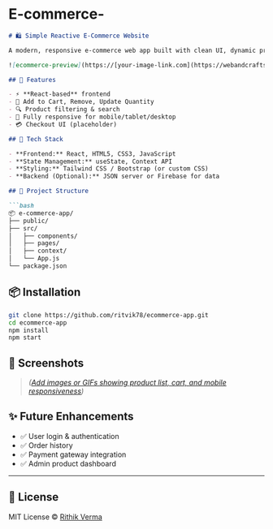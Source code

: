 # E-commerce-
````md
# 🛍️ Simple Reactive E-Commerce Website

A modern, responsive e-commerce web app built with clean UI, dynamic product handling, and a smooth shopping experience.

![ecommerce-preview](https://[your-image-link.com](https://webandcrafts.com/_next/image?url=https%3A%2F%2Fadmin.wac.co%2Fuploads%2FWhat_is_E_commerce_and_What_are_its_Applications_2_d2eb0d4402.jpg&w=1080&q=90)/demo.gif)

## 🚀 Features

- ⚡ **React-based** frontend
- 🛒 Add to Cart, Remove, Update Quantity
- 🔍 Product filtering & search
- 📱 Fully responsive for mobile/tablet/desktop
- 💳 Checkout UI (placeholder)

## 🧱 Tech Stack

- **Frontend:** React, HTML5, CSS3, JavaScript
- **State Management:** useState, Context API
- **Styling:** Tailwind CSS / Bootstrap (or custom CSS)
- **Backend (Optional):** JSON server or Firebase for data

## 📁 Project Structure

```bash
📦 e-commerce-app/
├── public/
├── src/
│   ├── components/
│   ├── pages/
│   ├── context/
│   └── App.js
└── package.json
````

## 📦 Installation

```bash
git clone https://github.com/ritvik78/ecommerce-app.git
cd ecommerce-app
npm install
npm start
```

## 📸 Screenshots

> *([Add images or GIFs showing product list, cart, and mobile responsiveness](https://webandcrafts.com/_next/image?url=https%3A%2F%2Fadmin.wac.co%2Fuploads%2FWhat_is_E_commerce_and_What_are_its_Applications_2_d2eb0d4402.jpg&w=1080&q=90))*

## ✨ Future Enhancements

* ✅ User login & authentication
* ✅ Order history
* ✅ Payment gateway integration
* ✅ Admin product dashboard

---

## 📄 License

MIT License © [Rithik Verma](https://github.com/ritvik78)

```

